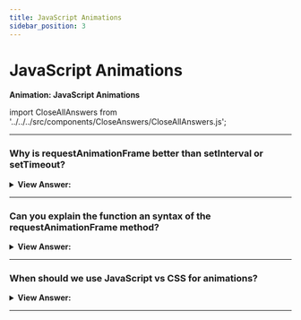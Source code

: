 ```yaml
---
title: JavaScript Animations
sidebar_position: 3
---
```


# JavaScript Animations

**Animation: JavaScript Animations**

<head>
  <title>JavaScript Animations - JavaScript Interview Questions & Answers</title>
  <meta charSet="utf-8" />
</head>

import CloseAllAnswers from '../../../src/components/CloseAnswers/CloseAllAnswers.js';

<CloseAllAnswers />

---

### Why is requestAnimationFrame better than setInterval or setTimeout?

<details>
  <summary><strong>View Answer:</strong></summary>
  <div>
  <div><strong>Interview Response:</strong> The question is most simply answered with, the requestAnimationFrame produces higher quality animation completely eliminating flicker and shear that can happen when using setTimeout or setInterval, and reduce or completely remove frame skips. The setInterval and setTimeout methods can cause CPU overloads and cause excessive or overlapping redraws.
    </div>
  </div>
</details>

---

### Can you explain the function an syntax of the requestAnimationFrame method?

<details>
  <summary><strong>View Answer:</strong></summary>
  <div>
  <div><strong>Interview Response:</strong> The window.requestAnimationFrame() method tells the browser that you wish to perform an animation and requests that the browser calls a specified function to update an animation before the next repaint. The method takes a callback as an argument to be invoked before the repaint. You should call this method whenever you are ready to update your animation onscreen. We can use the cancelAnimationFrame to cancel the animation by calling the request id in the cancellation.
    </div><br />
  <div><strong className="codeExample">Code Example:</strong><br /><br />

<strong>Syntax: </strong> let requestId = requestAnimationFrame(callback);<br /><br />

  <div></div>

```js
const element = document.getElementById('some-element-you-want-to-animate');
let start;

function step(timestamp) {
  if (start === undefined) start = timestamp;
  const elapsed = timestamp - start;

  // `Math.min()` is used here to make sure that the element stops at exactly 200px.
  element.style.transform =
    'translateX(' + Math.min(0.1 * elapsed, 200) + 'px)';

  if (elapsed < 2000) {
    // Stop the animation after 2 seconds
    window.requestAnimationFrame(step);
  }
}

window.requestAnimationFrame(step);
```

  </div>
  </div>
</details>

---

### When should we use JavaScript vs CSS for animations?

<details>
  <summary><strong>View Answer:</strong></summary>
  <div>
  <div><strong>Interview Response:</strong> For animations that CSS cannot handle well, or those that need tight control, JavaScript is our best option. JavaScript animations should be implemented via requestAnimationFrame. That built-in method allows us to setup a callback function to run when the browser will be preparing a repaint. Usually that is very soon, but the exact time depends on the browser.
    </div>
  </div>
</details>

---
